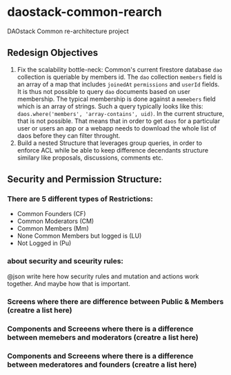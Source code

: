 # daostack-common-rearch
DAOstack Common re-architecture project

## Redesign Objectives

1. Fix the scalability bottle-neck: Common's current firestore database `dao` collection is queriable by members id. The `dao` collection `members` field is an array of a map that includes `joinedAt` `permissions` and `userId` fields. It is thus not possible to query `dao` documents based on user membership. The typical membership is done against a `memebers` field which is an array of strings. Such a query typically looks like this: `daos.where('members', 'array-contains', uid)`. In the current structure, that is not possible. That means that in order to get `daos` for a particular user or users an app or a webapp needs to download the whole list of daos before they can filter throught.
2. Build a nested Structure that leverages group queries, in order to enforce ACL while be able to keep difference decendants structure similary like proposals, discussions, comments etc. 

## Security and Permission Structure:

### There are 5 different types of Restrictions:
- Common Founders (CF)
- Common Moderators (CM)
- Common Members (Mm)
- None Common Members but logged is (LU)
- Not Logged in (Pu)

### about security and sceurity rules:
@json write here how security rules and mutation and actions work together. And maybe how that is important.

### Screens where there are difference between Public & Members (creatre a list here)

### Components and Screeens where there is a difference between memebers and moderators (creatre a list here)

### Components and Screeens where there is a difference between mederatores and founders (creatre a list here)
